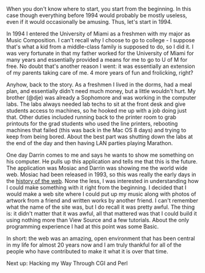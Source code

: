 When you don't know where to start, you start from the beginning. In this case though everything before 1994 would probably be mostly useless, even if it would occasionally be amusing. Thus, let's start in 1994.

In 1994 I entered the University of Miami as a freshmen with my major as Music Composition. I can't recall why I choose to go to college - I suppose that's what a kid from a middle-class family is supposed to do, so I did it. I was very fortunate in that my father worked for the University of Miami for many years and essentially provided a means for me to go to U of M for free. No doubt that's another reason I went: it was essentially an extension of my parents taking care of me. 4 more years of fun and frolicking, right?

Anyhow, back to the story. As a freshmen I lived in the dorms, had a meal plan, and essentially didn't need much money, but a little wouldn't hurt. My brother (@dje) was already a Sophomore and was working in the computer labs. The labs always needed lab techs to sit at the front desk and give students access to machines, so he hooked me up with a job doing just that. Other duties included running back to the printer room to grab printouts for the grad students who used the line printers, rebooting machines that failed (this was back in the Mac OS 8 days) and trying to keep from being bored. About the best part was shutting down the labs at the end of the day and then having LAN parties playing Marathon.

One day Darrin comes to me and says he wants to show me something on his computer. He pulls up this application and tells me that this is the future. The application was Mosiac and Darrin was showing me the world wide web. Mosiac had been released in 1993, so this was really the early days in the [history of the web](http://en.wikipedia.org/wiki/World_Wide_Web). None the less, I was interested in understanding how I could make something with it right from the beginning. I decided that I would make a web site where I could put up my music along with photos of artwork from a friend and written works by another friend. I can't remember what the name of the site was, but I do recall it was pretty awful. The thing is: it didn't matter that it was awful, all that mattered was that I could build it using nothing more than View Source and a few tutorials. About the only programming experience I had at this point was some Basic.

In short: the web was an amazing, open environment that has been central in my life for almost 20 years now and I am truly thankful for all of the people who have contributed to make it what it is over that time.

Next up: Hacking my Way Through CGI and Perl
